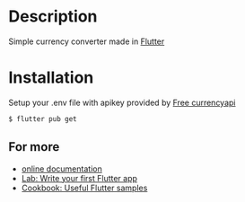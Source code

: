 # Description
Simple currency converter made in [Flutter](https://flutter.dev)

# Installation
Setup your .env file with apikey provided by [Free currencyapi](https://freecurrencyapi.net/)

```bash
$ flutter pub get
```

## For more
- [online documentation](https://flutter.dev/docs)
- [Lab: Write your first Flutter app](https://flutter.dev/docs/get-started/codelab)
- [Cookbook: Useful Flutter samples](https://flutter.dev/docs/cookbook)

